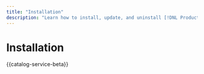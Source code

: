 ```yaml
---
title: "Installation"
description: "Learn how to install, update, and uninstall [!DNL Product Recommendations]"
---
```


# Installation

{{catalog-service-beta}}
